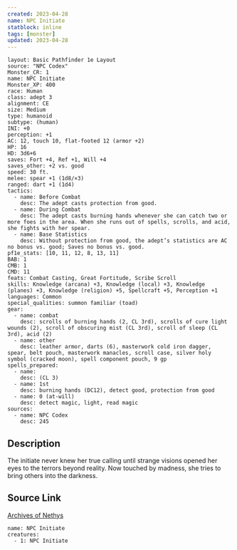 ```yaml
---
created: 2023-04-28
name: NPC Initiate
statblock: inline
tags: [monster]
updated: 2023-04-28
---
```

```statblock
layout: Basic Pathfinder 1e Layout
source: "NPC Codex"
Monster_CR: 1
name: NPC Initiate
Monster_XP: 400
race: Human
class: adept 3
alignment: CE
size: Medium
type: humanoid
subtype: (human)
INI: +0
perception: +1
AC: 12, touch 10, flat-footed 12 (armor +2)
HP: 16
HD: 3d6+6
saves: Fort +4, Ref +1, Will +4
saves_other: +2 vs. good
speed: 30 ft.
melee: spear +1 (1d8/×3)
ranged: dart +1 (1d4)
tactics:
  - name: Before Combat
    desc: The adept casts protection from good.
  - name: During Combat
    desc: The adept casts burning hands whenever she can catch two or more foes in the area. When she runs out of spells, scrolls, and acid, she fights with her spear.
  - name: Base Statistics
    desc: Without protection from good, the adept’s statistics are AC no bonus vs. good; Saves no bonus vs. good.
pf1e_stats: [10, 11, 12, 8, 13, 11]
BAB: 1
CMB: 1
CMD: 11
feats: Combat Casting, Great Fortitude, Scribe Scroll
skills: Knowledge (arcana) +3, Knowledge (local) +3, Knowledge (planes) +3, Knowledge (religion) +5, Spellcraft +5, Perception +1
languages: Common
special_qualities: summon familiar (toad)
gear:
  - name: combat
    desc: scrolls of burning hands (2, CL 3rd), scrolls of cure light wounds (2), scroll of obscuring mist (CL 3rd), scroll of sleep (CL 3rd), acid (2)
  - name: other
    desc: leather armor, darts (6), masterwork cold iron dagger, spear, belt pouch, masterwork manacles, scroll case, silver holy symbol (cracked moon), spell component pouch, 9 gp
spells_prepared:
  - name:
    desc: (CL 3)
  - name: 1st
    desc: burning hands (DC12), detect good, protection from good
  - name: 0 (at-will)
    desc: detect magic, light, read magic
sources:
  - name: NPC Codex
    desc: 245
```
## Description
The initiate never knew her true calling until strange visions opened her eyes to the terrors beyond reality. Now touched by madness, she tries to bring others into the darkness.
## Source Link
[Archives of Nethys](https://aonprd.com/NPCDisplay.aspx?ItemName=Initiate)
```encounter-table
name: NPC Initiate
creatures:
  - 1: NPC Initiate
```

